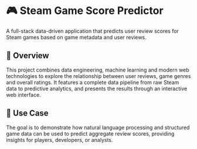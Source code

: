 # 🎮 Steam Game Score Predictor

A full-stack data-driven application that predicts user review scores for Steam games based on game metadata and user reviews.

## 🚀 Overview

This project combines data engineering, machine learning and modern web technologies to explore the relationship between user reviews, game genres and overall ratings. It features a complete data pipeline from raw Steam data to predictive analytics, and presents the results through an interactive web interface.

## 🎯 Use Case

The goal is to demonstrate how natural language processing and structured game data can be used to predict aggregate review scores, providing insights for players, developers, or analysts.